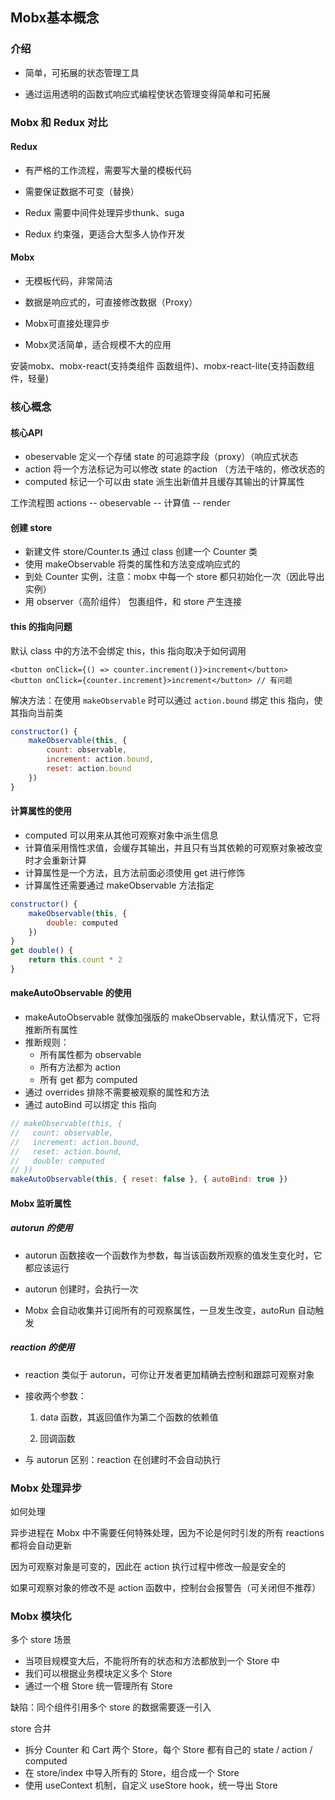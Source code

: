 ## Mobx基本概念



### 介绍

- 简单，可拓展的状态管理工具

- 通过运用透明的函数式响应式编程使状态管理变得简单和可拓展




### Mobx 和 Redux 对比

#### Redux

- 有严格的工作流程，需要写大量的模板代码

- 需要保证数据不可变（替换）

- Redux 需要中间件处理异步thunk、suga

- Redux 约束强，更适合大型多人协作开发




#### Mobx

- 无模板代码，非常简洁

- 数据是响应式的，可直接修改数据（Proxy）

- Mobx可直接处理异步

- Mobx灵活简单，适合规模不大的应用



安装mobx、mobx-react(支持类组件 函数组件)、mobx-react-lite(支持函数组件，轻量)



### 核心概念



#### 核心API

- obeservable 定义一个存储 state 的可追踪字段（proxy）（响应式状态
- action 将一个方法标记为可以修改 state 的action （方法干啥的，修改状态的
- computed 标记一个可以由 state 派生出新值并且缓存其输出的计算属性

工作流程图 actions -- obeservable -- 计算值 -- render



#### 创建 store 

- 新建文件 store/Counter.ts 通过 class 创建一个 Counter 类
- 使用 makeObservable 将类的属性和方法变成响应式的
- 到处 Counter 实例，注意：mobx 中每一个 store 都只初始化一次（因此导出实例）
- 用 observer（高阶组件） 包裹组件，和 store 产生连接



#### this 的指向问题

默认 class 中的方法不会绑定 this，this 指向取决于如何调用

~~~react
<button onClick={() => counter.increment()}>increment</button> 
<button onClick={counter.increment}>increment</button> // 有问题
~~~

解决方法：在使用 `makeObservable` 时可以通过 `action.bound` 绑定 this 指向，使其指向当前类

~~~js
constructor() {
    makeObservable(this, { 
        count: observable, 
        increment: action.bound,
        reset: action.bound
    }) 
}
~~~



#### 计算属性的使用

- computed 可以用来从其他可观察对象中派生信息
- 计算值采用惰性求值，会缓存其输出，并且只有当其依赖的可观察对象被改变时才会重新计算
- 计算属性是一个方法，且方法前面必须使用 get 进行修饰
- 计算属性还需要通过 makeObservable 方法指定

~~~js
constructor() {
    makeObservable(this, {
        double: computed
    }) 
}
get double() {
    return this.count * 2
}
~~~



#### makeAutoObservable 的使用

- makeAutoObservable 就像加强版的 makeObservable，默认情况下，它将推断所有属性
- 推断规则：
  - 所有属性都为 observable
  - 所有方法都为 action
  - 所有 get 都为 computed
- 通过 overrides 排除不需要被观察的属性和方法
- 通过 autoBind 可以绑定 this 指向

~~~js
// makeObservable(this, { 
//   count: observable, 
//   increment: action.bound,
//   reset: action.bound,
//   double: computed
// }) 
makeAutoObservable(this, { reset: false }, { autoBind: true })
~~~



#### Mobx 监听属性



##### autorun 的使用

- autorun 函数接收一个函数作为参数，每当该函数所观察的值发生变化时，它都应该运行

- autorun 创建时，会执行一次

- Mobx 会自动收集并订阅所有的可观察属性，一旦发生改变，autoRun 自动触发




##### reaction 的使用

- reaction 类似于 autorun，可你让开发者更加精确去控制和跟踪可观察对象

- 接收两个参数：

  1. data 函数，其返回值作为第二个函数的依赖值

  2. 回调函数

- 与 autorun 区别：reaction 在创建时不会自动执行



### Mobx 处理异步



如何处理

异步进程在 Mobx 中不需要任何特殊处理，因为不论是何时引发的所有 reactions 都将会自动更新

因为可观察对象是可变的，因此在 action 执行过程中修改一般是安全的

如果可观察对象的修改不是 action 函数中，控制台会报警告（可关闭但不推荐）



### Mobx 模块化



多个 store 场景

- 当项目规模变大后，不能将所有的状态和方法都放到一个 Store 中
- 我们可以根据业务模块定义多个 Store
- 通过一个根 Store 统一管理所有 Store

缺陷：同个组件引用多个 store 的数据需要逐一引入



store 合并

- 拆分 Counter 和 Cart 两个 Store，每个 Store 都有自己的 state / action / computed
- 在 store/index 中导入所有的 Store，组合成一个 Store
- 使用 useContext 机制，自定义 useStore  hook，统一导出 Store

